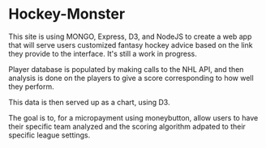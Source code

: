 # Hockey-Monster

This site is using MONGO, Express, D3, and NodeJS to create a web app that will serve users customized fantasy hockey advice based on the link they provide to the interface. It's still a work in progress.

Player database is populated by making calls to the NHL API, and then analysis is done on the players to give a score corresponding to how well they perform. 

This data is then served up as a chart, using D3.

The goal is to, for a micropayment using moneybutton, allow users to have their specific team analyzed and the scoring algorithm adpated to their specific league settings. 
